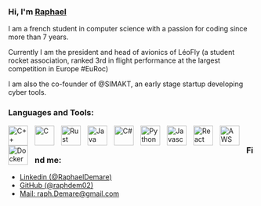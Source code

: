 ### Hi, I'm [Raphael](https://www.linkedin.com/in/raphael-demare/)

I am a french student in computer science with a passion for coding since more than 7 years.

Currently I am the president and head of avionics of LéoFly (a student rocket association, ranked 3rd in flight performance at the largest competition in Europe #EuRoc)


 I am also the co-founder of @SIMAKT, an early stage startup developing cyber tools.

### Languages and Tools:  
<img align="left" alt = "C++" width = "40px" src="https://cdn.jsdelivr.net/gh/devicons/devicon/icons/cplusplus/cplusplus-original.svg" style = "padding-right:11px;" /> <img align="left" alt = "C" width = "40px" src="https://cdn.jsdelivr.net/gh/devicons/devicon/icons/c/c-original.svg" style = "padding-right:11px;" /> <img align="left" alt = "Rust" width = "40px" img src="https://cdn.jsdelivr.net/gh/devicons/devicon/icons/rust/rust-plain.svg#gh-dark-mode-only" style = "padding-right:11px;" /> <img align="left" alt = "Java" width = "40px" src="https://cdn.jsdelivr.net/gh/devicons/devicon/icons/java/java-original.svg" style = "padding-right:11px;" /> <img align="left" alt = "C#" width = "40px" src="https://cdn.jsdelivr.net/gh/devicons/devicon/icons/csharp/csharp-original.svg" style = "padding-right:11px;" /> <img align="left" alt = "Python" width = "40px" src="https://cdn.jsdelivr.net/gh/devicons/devicon/icons/python/python-original.svg" style = "padding-right:11px;" /> <img align="left" alt = "Javascript" width = "40px"  src="https://cdn.jsdelivr.net/gh/devicons/devicon/icons/javascript/javascript-original.svg" style = "padding-right:11px;" /> <img align="left" alt = "React" width = "40px" src="https://cdn.jsdelivr.net/gh/devicons/devicon/icons/react/react-original.svg" style = "padding-right:11px;" /> <img align="left" alt = "AWS" width = "40px" src="https://cdn.jsdelivr.net/gh/devicons/devicon/icons/amazonwebservices/amazonwebservices-original-wordmark.svg" style = "padding-right:11px;" /> <img align="left" alt = "Docker" width = "40px" src="https://cdn.jsdelivr.net/gh/devicons/devicon/icons/docker/docker-original.svg" style = "padding-right:11px;" />
<br>
### Find me:
- [Linkedin (@RaphaelDemare)](https://www.linkedin.com/in/raphael-demare/)
- [GitHub (@raphdem02)](https://github.com/raphdem02)
- <a href="mailto:raph.Demare@gmail.com">Mail: raph.Demare@gmail.com </a>

  
  
  
  
  
<!-- ![GHstats](https://github-readme-stats.vercel.app/api?username=raphdem02&show_icons=true) -->


          

<!--
**raphdem02/raphdem02** is a ✨ _special_ ✨ repository because its `README.md` (this file) appears on your GitHub profile.

Here are some ideas to get you started:

- 🔭 I’m currently working on ...
- 🌱 I’m currently learning ...
- 👯 I’m looking to collaborate on ...
- 🤔 I’m looking for help with ...
- 💬 Ask me about ...
- 📫 How to reach me: ...
- 😄 Pronouns: ...
- ⚡ Fun fact: ...
-->
